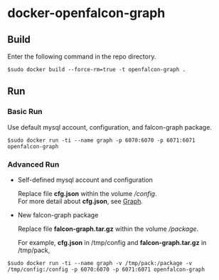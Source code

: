 # docker-openfalcon-graph

## Build

Enter the following command in the repo directory.

```
$sudo docker build --force-rm=true -t openfalcon-graph .
```

## Run

### Basic Run

Use default mysql account, configuration, and falcon-graph package.

```
$sudo docker run -ti --name graph -p 6070:6070 -p 6071:6071 openfalcon-graph
```

### Advanced Run

+ Self-defined mysql account and configuration

  Replace file **cfg.json** within the volume */config*.  
  For more detail about **cfg.json**, see [Graph](http://book.open-falcon.com/zh/install/graph.html).

+ New falcon-graph package

  Replace file **falcon-graph.tar.gz** within the volume */package*.
  
  For example, **cfg.json** in /tmp/config and **falcon-graph.tar.gz** in /tmp/pack,

```
$sudo docker run -ti --name graph -v /tmp/pack:/package -v /tmp/config:/config -p 6070:6070 -p 6071:6071 openfalcon-graph
```
